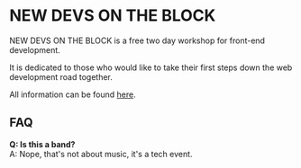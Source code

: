 # NEW DEVS ON THE BLOCK

NEW DEVS ON THE BLOCK is a free two day workshop for front-end development.

It is dedicated to those who would like to take their first steps down the web development road together.

All information can be found [here](https://newdevs.org).

## FAQ

**Q: Is this a band?**  
A: Nope, that's not about music, it's a tech event.
